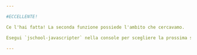 ```yaml
---

#ECCELLENTE!

Ce l'hai fatta! La seconda funzione possiede l'ambito che cercavamo.

Esegui `jschool-javascripter` nella console per scegliere la prossima sfida.

---
```

